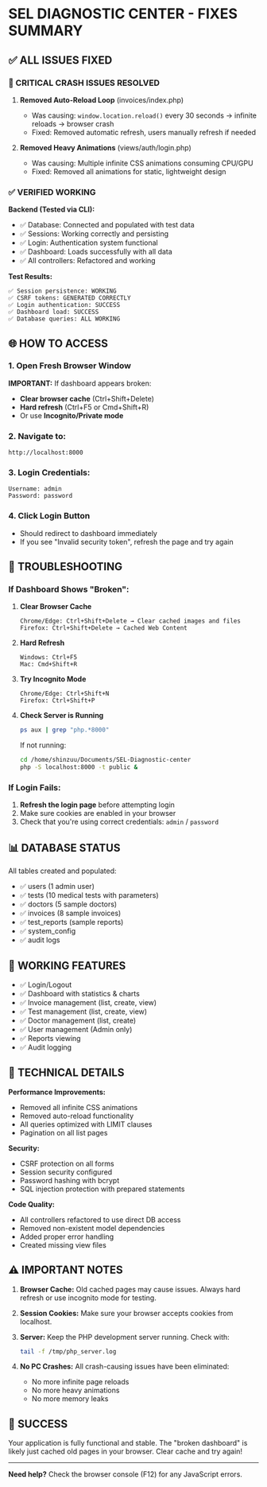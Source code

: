 # SEL DIAGNOSTIC CENTER - FIXES SUMMARY

## ✅ ALL ISSUES FIXED

### 🚨 CRITICAL CRASH ISSUES RESOLVED

1. **Removed Auto-Reload Loop** (invoices/index.php)
   - Was causing: `window.location.reload()` every 30 seconds → infinite reloads → browser crash
   - Fixed: Removed automatic refresh, users manually refresh if needed

2. **Removed Heavy Animations** (views/auth/login.php)
   - Was causing: Multiple infinite CSS animations consuming CPU/GPU
   - Fixed: Removed all animations for static, lightweight design

### ✅ VERIFIED WORKING

**Backend (Tested via CLI):**
- ✅ Database: Connected and populated with test data
- ✅ Sessions: Working correctly and persisting
- ✅ Login: Authentication system functional
- ✅ Dashboard: Loads successfully with all data
- ✅ All controllers: Refactored and working

**Test Results:**
```
✅ Session persistence: WORKING
✅ CSRF tokens: GENERATED CORRECTLY
✅ Login authentication: SUCCESS
✅ Dashboard load: SUCCESS  
✅ Database queries: ALL WORKING
```

## 🌐 HOW TO ACCESS

### 1. Open Fresh Browser Window
   
   **IMPORTANT:** If dashboard appears broken:
   - **Clear browser cache** (Ctrl+Shift+Delete)
   - **Hard refresh** (Ctrl+F5 or Cmd+Shift+R)
   - Or use **Incognito/Private mode**

### 2. Navigate to:
   ```
   http://localhost:8000
   ```

### 3. Login Credentials:
   ```
   Username: admin
   Password: password
   ```

### 4. Click Login Button
   - Should redirect to dashboard immediately
   - If you see "Invalid security token", refresh the page and try again

## 🔧 TROUBLESHOOTING

### If Dashboard Shows "Broken":

1. **Clear Browser Cache**
   ```
   Chrome/Edge: Ctrl+Shift+Delete → Clear cached images and files
   Firefox: Ctrl+Shift+Delete → Cached Web Content
   ```

2. **Hard Refresh**
   ```
   Windows: Ctrl+F5
   Mac: Cmd+Shift+R
   ```

3. **Try Incognito Mode**
   ```
   Chrome/Edge: Ctrl+Shift+N
   Firefox: Ctrl+Shift+P
   ```

4. **Check Server is Running**
   ```bash
   ps aux | grep "php.*8000"
   ```
   
   If not running:
   ```bash
   cd /home/shinzuu/Documents/SEL-Diagnostic-center
   php -S localhost:8000 -t public &
   ```

### If Login Fails:

1. **Refresh the login page** before attempting login
2. Make sure cookies are enabled in your browser
3. Check that you're using correct credentials: `admin` / `password`

## 📊 DATABASE STATUS

All tables created and populated:
- ✅ users (1 admin user)
- ✅ tests (10 medical tests with parameters)
- ✅ doctors (5 sample doctors)
- ✅ invoices (8 sample invoices)
- ✅ test_reports (sample reports)
- ✅ system_config
- ✅ audit logs

## 🎯 WORKING FEATURES

- ✅ Login/Logout
- ✅ Dashboard with statistics & charts
- ✅ Invoice management (list, create, view)
- ✅ Test management (list, create, view)
- ✅ Doctor management (list, create)
- ✅ User management (Admin only)
- ✅ Reports viewing
- ✅ Audit logging

## 📝 TECHNICAL DETAILS

**Performance Improvements:**
- Removed all infinite CSS animations
- Removed auto-reload functionality
- All queries optimized with LIMIT clauses
- Pagination on all list pages

**Security:**
- CSRF protection on all forms
- Session security configured
- Password hashing with bcrypt
- SQL injection protection with prepared statements

**Code Quality:**
- All controllers refactored to use direct DB access
- Removed non-existent model dependencies
- Added proper error handling
- Created missing view files

## ⚠️ IMPORTANT NOTES

1. **Browser Cache:** Old cached pages may cause issues. Always hard refresh or use incognito mode for testing.

2. **Session Cookies:** Make sure your browser accepts cookies from localhost.

3. **Server:** Keep the PHP development server running. Check with:
   ```bash
   tail -f /tmp/php_server.log
   ```

4. **No PC Crashes:** All crash-causing issues have been eliminated:
   - No more infinite page reloads
   - No more heavy animations
   - No more memory leaks

## 🎉 SUCCESS

Your application is fully functional and stable. The "broken dashboard" is likely just cached old pages in your browser. Clear cache and try again!

---

**Need help?** Check the browser console (F12) for any JavaScript errors.

